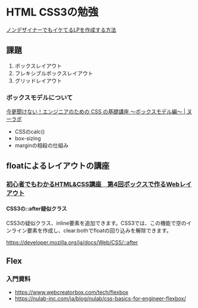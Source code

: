 # HTML CSS3の勉強

[ノンデザイナーでもイケてるLPを作成する方法](https://qiita.com/teradonburi/items/412f65147525ff34dbbd)

## 課題
1. ボックスレイアウト
2. フレキシブルボックスレイアウト
3. グリッドレイアウト

### ボックスモデルについて
[今更聞けない！エンジニアのための CSS の基礎講座 〜ボックスモデル編〜 | ヌーラボ](https://nulab-inc.com/ja/blog/nulab/css-basics-for-engineer-boxmodel/)

- CSSのcalc()
- box-sizing
- marginの相殺の仕組み

## floatによるレイアウトの講座

### [初心者でもわかるHTML&CSS講座　第4回ボックスで作るWebレイアウト](http://inomacreate.com/htmlcss_lesson4/)

#### CSS3の::after疑似クラス
CSS3の疑似クラス、inline要素を追加できます。CSS3では、この機能で空のインライン要素を作成し、clear:bothでfloatの回り込みを解除できます。

https://developer.mozilla.org/ja/docs/Web/CSS/::after

## Flex

### 入門資料
- https://www.webcreatorbox.com/tech/flexbox
- https://nulab-inc.com/ja/blog/nulab/css-basics-for-engineer-flexbox/